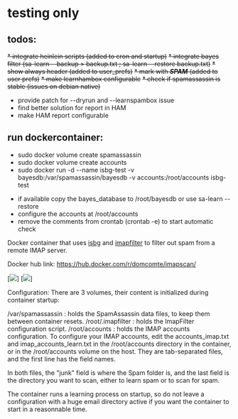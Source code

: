 # testing only

## todos:

~~* integrate heinlein scripts (added to cron and startup)~~
~~* integrate bayes filter (sa-learn --backup > backup.txt ; sa-learn --restore backup.txt)~~
~~* show always header (added to user_prefs)~~
~~* mark with ***SPAM*** (added to user prefs)~~
~~* make learnhambox configurable~~
~~* check if spamassassin is stable (issues on debian native)~~
* provide patch for --dryrun and --learnspambox issue
* find better solution for report in HAM
* make HAM report configurable

## run dockercontainer:
* sudo docker volume create spamassassin
* sudo docker volume create accounts
* sudo docker run -d --name isbg-test -v bayesdb:/var/spamassassin/bayesdb -v accounts:/root/accounts isbg-test

- if available copy the bayes_database to /root/bayesdb or use sa-learn --restore
- configure the accounts at /root/accounts
- remove the comments from crontab (crontab -e) to start automatic check


Docker container that uses [isbg](https://github.com/dc55028/isbg) and [imapfilter](https://github.com/lefcha/imapfilter) to filter out spam from a remote IMAP server.

Docker hub link: https://hub.docker.com/r/domcomte/imapscan/

[![](https://images.microbadger.com/badges/image/domcomte/imapscan.svg)] [![](https://images.microbadger.com/badges/version/domcomte/imapscan.svg)]

Configuration: There are 3 volumes, their content is initialized during container startup:

/var/spamassassin : holds the SpamAssassin data files, to keep them between container resets.
/root/.imapfilter : holds the ImapFilter configuration script.
/root/accounts : holds the IMAP accounts configuration.
To configure your IMAP accounts, edit the accounts_imap.txt and imap_accounts_learn.txt in the /root/accounts directory in the container, or in the /root/accounts volume on the host. They are tab-separated files, and the first line has the field names.

In both files, the "junk" field is where the Spam folder is, and the last field is the directory you want to scan, either to learn spam or to scan for spam.

The container runs a learning process on startup, so do not leave a configuration with a huge email directory active if you want the container to start in a reasonnable time.
